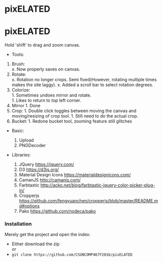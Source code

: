 # pixELATED
# pixELATED

Hold 'shift' to drag and zoom canvas.

*  Tools:  
  1. Brush:  
    x. Now properly saves on canvas.  
  1. Rotate:  
    x. Rotation no longer crops. Semi fixed(However, rotating multiple times makes the site laggy). 
    x. Added a scroll bar to select rotation degrees.
  1. Colorize:  
    1. Sometimes undoes mirror and rotate.  
    1. Likes to return to top left corner.  
  1. Mirror
    1. Done
  1. Crop:
    1. Double click toggles between moving the canvas and moving/resizing of crop tool.
    1. Still need to do the actual crop.
  1. Bucket:
    1. Redone bucket tool, zooming feature still glitches
* Basic:
  1. Upload
  1. PNGDecoder

* Libraries:
  1. JQuery https://jquery.com/  
  1. D3 https://d3js.org/  
  1. Material Design Icons https://materialdesignicons.com/
  1. CamanJS http://camanjs.com/  
  1. Farbtastic http://acko.net/blog/farbtastic-jquery-color-picker-plug-in/
  1. Cropperjs https://github.com/fengyuanchen/cropperjs/blob/master/README.md#options
  1. Pako https://github.com/nodeca/pako


### Installation  
Merely get the project and open the index:
* Either download the zip  
  or
* `git clone https://github.com/CSUNCOMP467F2016/pixELATED`
